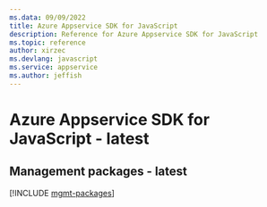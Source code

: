 ```yaml
---
ms.data: 09/09/2022
title: Azure Appservice SDK for JavaScript
description: Reference for Azure Appservice SDK for JavaScript
ms.topic: reference
author: xirzec
ms.devlang: javascript
ms.service: appservice
ms.author: jeffish
---
```

# Azure Appservice SDK for JavaScript - latest

## Management packages - latest
[!INCLUDE [mgmt-packages](appservice-mgmt-index.md)]